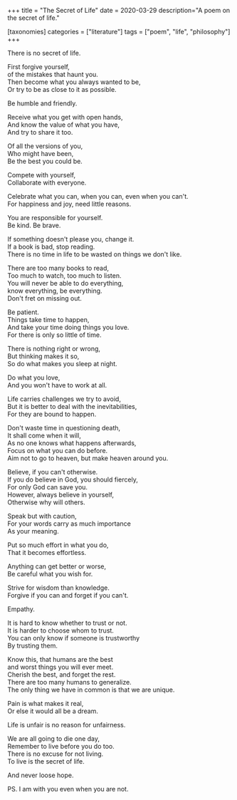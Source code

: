 +++
title = "The Secret of Life"
date = 2020-03-29
description="A poem on the secret of life."

[taxonomies]
categories = ["literature"]
tags = ["poem", "life", "philosophy"]
+++

There is no secret of life.

First forgive yourself,\
of the mistakes that haunt you.\
Then become what you always wanted to be,\
Or try to be as close to it as possible.

Be humble and friendly.

Receive what you get with open hands,\
And know the value of what you have,\
And try to share it too.

Of all the versions of you,\
Who might have been,\
Be the best you could be.

Compete with yourself,\
Collaborate with everyone.

Celebrate what you can, when you can, even when you can't.\
For happiness and joy, need little reasons.

You are responsible for yourself.\
Be kind. Be brave.

If something doesn't please you, change it.\
If a book is bad, stop reading.\
There is no time in life to be wasted on things we don't like.

There are too many books to read,\
Too much to watch, too much to listen.\
You will never be able to do everything,\
know everything, be everything.\
Don't fret on missing out.

Be patient.\
Things take time to happen,\
And take your time doing things you love.\
For there is only so little of time.

There is nothing right or wrong,\
But thinking makes it so,\
So do what makes you sleep at night.

Do what you love,\
And you won't have to work at all.

Life carries challenges we try to avoid,\
But it is better to deal with the inevitabilities,\
For they are bound to happen.

Don't waste time in questioning death,\
It shall come when it will,\
As no one knows what happens afterwards,\
Focus on what you can do before.\
Aim not to go to heaven, but make heaven around you.

Believe, if you can't otherwise.\
If you do believe in God, you should fiercely,\
For only God can save you.\
However, always believe in yourself,\
Otherwise why will others.

Speak but with caution,\
For your words carry as much importance\
As your meaning.

Put so much effort in what you do,\
That it becomes effortless.

Anything can get better or worse,\
Be careful what you wish for.

Strive for wisdom than knowledge.\
Forgive if you can and forget if you can't.

Empathy.

It is hard to know whether to trust or not.\
It is harder to choose whom to trust.\
You can only know if someone is trustworthy\
By trusting them.

Know this, that humans are the best\
and worst things you will ever meet.\
Cherish the best, and forget the rest.\
There are too many humans to generalize.\
The only thing we have in common is that we are unique.

Pain is what makes it real,\
Or else it would all be a dream.

Life is unfair is no reason for unfairness.

We are all going to die one day,\
Remember to live before you do too.\
There is no excuse for not living.\
To live is the secret of life.

And never loose hope.

PS. I am with you even when you are not.
